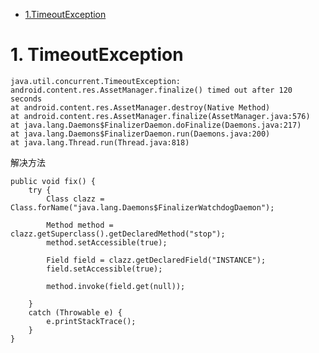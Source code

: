 <!-- TOC -->
- [1.TimeoutException](#1timeoutexception)

<!-- /TOC -->

# 1. TimeoutException

    java.util.concurrent.TimeoutException:         android.content.res.AssetManager.finalize() timed out after 120 seconds
    at android.content.res.AssetManager.destroy(Native Method)
    at android.content.res.AssetManager.finalize(AssetManager.java:576)
    at java.lang.Daemons$FinalizerDaemon.doFinalize(Daemons.java:217)
    at java.lang.Daemons$FinalizerDaemon.run(Daemons.java:200)
    at java.lang.Thread.run(Thread.java:818)
解决方法

    public void fix() {
        try {
            Class clazz = Class.forName("java.lang.Daemons$FinalizerWatchdogDaemon");

            Method method = clazz.getSuperclass().getDeclaredMethod("stop");
            method.setAccessible(true);

            Field field = clazz.getDeclaredField("INSTANCE");
            field.setAccessible(true);

            method.invoke(field.get(null));

        }
        catch (Throwable e) {
            e.printStackTrace();
        }
    }